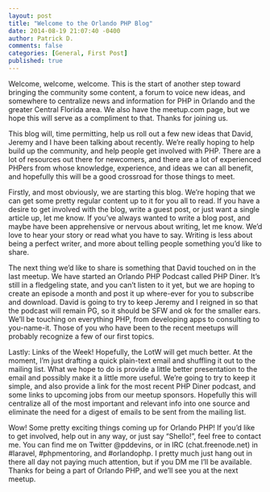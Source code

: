 ```yaml
---
layout: post
title: "Welcome to the Orlando PHP Blog"
date: 2014-08-19 21:07:40 -0400
author: Patrick D.
comments: false
categories: [General, First Post]
published: true
---
```


Welcome, welcome, welcome. This is the start of another step toward bringing the community some content, a forum to voice new ideas, and somewhere to centralize news and information for PHP in Orlando and the greater Central Florida area. We also have the meetup.com page, but we hope this will serve as a compliment to that. Thanks for joining us.
<!--more-->

This blog will, time permitting, help us roll out a few new ideas that David, Jeremy and I have been talking about recently. We’re really hoping to help build up the community, and help people get involved with PHP. There are a lot of resources out there for newcomers, and there are a lot of experienced PHPers from whose knowledge, experience, and ideas we can all benefit, and hopefully this will be a good crossroad for those things to meet.

Firstly, and most obviously, we are starting this blog. We’re hoping that we can get some pretty regular content up to it for you all to read. If you have a desire to get involved with the blog, write a guest post, or just want a single article up, let me know. If you’ve always wanted to write a blog post, and maybe have been apprehensive or nervous about writing, let me know. We’d love to hear your story or read what you have to say. Writing is less about being a perfect writer, and more about telling people something you’d like to share.

The next thing we’d like to share is something that David touched on in the last meetup. We have started an Orlando PHP Podcast called PHP Diner. It’s still in a fledgeling state, and you can’t listen to it yet, but we are hoping to create an episode a month and post it up where-ever for you to subscribe and download. David is going to try to keep Jeremy and I reigned in so that the podcast will remain PG, so it should be SFW and ok for the smaller ears. We’ll be touching on everything PHP, from developing apps to consulting to you-name-it. Those of you who have been to the recent meetups will probably recognize a few of our first topics.

Lastly: Links of the Week! Hopefully, the LotW will get much better. At the moment, I’m just drafting a quick plain-text email and shuffling it out to the mailing list. What we hope to do is provide a little better presentation to the email and possibly make it a little more useful. We’re going to try to keep it simple, and also provide a link for the most recent PHP Diner podcast, and some links to upcoming jobs from our meetup sponsors. Hopefully this will centralize all of the most important and relevant info into one source and eliminate the need for a digest of emails to be sent from the mailing list.

Wow! Some pretty exciting things coming up for Orlando PHP! If you’d like to get involved, help out in any way, or just say “Shello!”, feel free to contact me. You can find me on Twitter @pddevins, or in IRC (chat.freenode.net) in #laravel, #phpmentoring, and #orlandophp. I pretty much just hang out in there all day not paying much attention, but if you DM me I’ll be available. Thanks for being a part of Orlando PHP, and we’ll see you at the next meetup.
